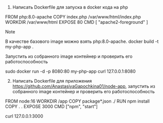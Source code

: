 1. Написать Dockerfile для запуска в docker кода на php

FROM php:8.0-apache
COPY index.php /var/www/html/index.php
WORKDIR /var/www/html
EXPOSE 80
CMD [ "apache2-foreground" ]

   
<?php
phpinfo();
?>
Note

В качестве базового image можно взять php:8.0-apache.
docker build -t my-php-app .

Запустить из собранного image контейнер и проверить его работоспособность

sudo docker run -d -p 8080:80 my-php-app 
curl 127.0.0.1:8080


2. Написать Dockerfile для приложения https://github.com/AnastasiyaGapochkina01/node-app, запустить из собранного image контейнер и проверить его работоспособность

FROM node:16
WORKDIR /app
COPY package*.json ./
RUN npm install
COPY . .
EXPOSE 3000
CMD ["npm", "start"]




curl 127.0.0.1:3000

